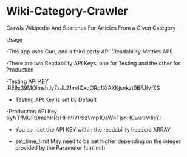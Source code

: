 # Wiki-Category-Crawler
Crawls Wikipedia And Searches For Articles From a Given Category

Usage

-This app uses  Curl, and a third party API (Readability Metrics API)

-There are two Readability API Keys, one for Testing and the other for Production

-Testing API KEY  IRE9x39MQImshJy7zJL21m4QxqORp1XfAXKjsnkzt0BFJfvfZS
 - Testing API Key is set by Default

-Production API Key 6yNTfMQFt0mshHRsHHhtIVIr9zVmp1QaW4TjsnHCwatiM1isYI

- You can set the API KEY within the readability headers ARRAY

- set_time_limit May need to be set higher depending on the integer provided by the Parameter (cmlimit)





